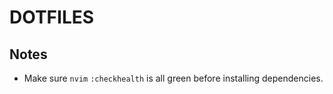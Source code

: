 DOTFILES
=======

## Notes
 - Make sure `nvim` `:checkhealth` is all green before installing dependencies.

